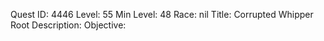 Quest ID: 4446
Level: 55
Min Level: 48
Race: nil
Title: Corrupted Whipper Root
Description: 
Objective: 
